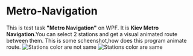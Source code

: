 # Metro-Navigation
This is test task **"Metro Navigation"** on WPF.
It is **Kiev Metro Navigation**.You can select 2 stations and get a visual animated route between them.
This is some scheenshot,how does this program animate route.
![Stations color are not same](http://i.imgur.com/ojLAkRR.png)
![Stations color are same](http://i.imgur.com/RvmlKoE.png)
